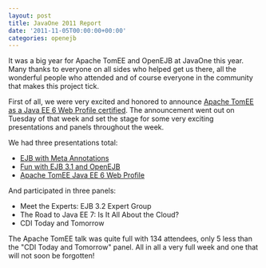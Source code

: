```yaml
---
layout: post
title: JavaOne 2011 Report
date: '2011-11-05T00:00:00+00:00'
categories: openejb
---
```

It was a big year for Apache TomEE and OpenEJB at JavaOne this year.  Many thanks to everyone on all sides who helped get us there, all the wonderful people who attended and of course everyone in the community that makes this project tick.

First of all, we were very excited and honored to announce <a href="https://blogs.apache.org/foundation/entry/the_apache_software_foundation_announces17">Apache TomEE as a Java EE 6 Web Profile certified</a>.  The announcement went out on Tuesday of that week and set the stage for some very exciting presentations and panels throughout the week.

We had three presentations total:

<ul>
  <li><a href="http://www.slideshare.net/dblevins1/2011-java-oneejbwithmetaannotations">EJB with Meta Annotations</a></li>
  <li><a href="http://www.slideshare.net/dblevins1/fun-with-ejb-31-and-openejb">Fun with EJB 3.1 and OpenEJB</a></li>
  <li><a href="http://www.slideshare.net/dblevins1/2011-java-oneapachetomeejavaee6webprofile">Apache TomEE Java EE 6 Web Profile</a></li>
</ul>

And participated in three panels:

<ul>
  <li>Meet the Experts: EJB 3.2 Expert Group</li>
  <li>The Road to Java EE 7: Is It All About the Cloud?</li>
  <li>CDI Today and Tomorrow</li>
</ul>

The Apache TomEE talk was quite full with 134 attendees, only 5 less than the "CDI Today and Tomorrow" panel.  All in all a very full week and one that will not soon be forgotten!
